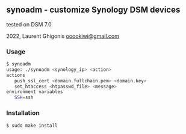 ## synoadm - customize Synology DSM devices

tested on DSM 7.0

2022, Laurent Ghigonis <ooookiwi@gmail.com>

### Usage

```bash
$ synoadm
usage: ./synoadm <synology_ip> <action>
actions
   push_ssl_cert <domain.fullchain.pem> <domain.key>
   set_htaccess <htpasswd_file> <message>
environment variables
   SSH=ssh
```

### Installation

```bash
$ sudo make install
```
